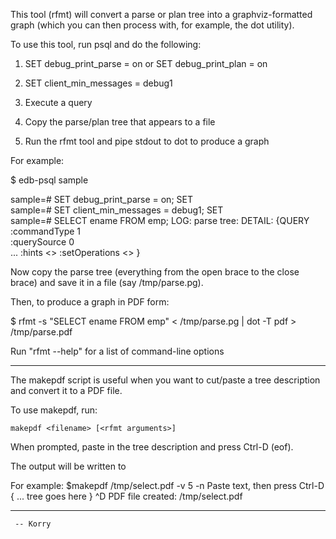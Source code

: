 This tool (rfmt) will convert a parse or plan tree into a graphviz-formatted
graph (which you can then process with, for example, the dot utility).

To use this tool, run psql and do the following:

  1) SET debug_print_parse = on
      or
     SET debug_print_plan = on

  2) SET client_min_messages = debug1

  3) Execute a query 

  4) Copy the parse/plan tree that appears to a file

  5) Run the rfmt tool and pipe stdout to dot to produce a graph

For example:

$ edb-psql sample

sample=# SET debug_print_parse = on;
SET                                 
sample=# SET client_min_messages = debug1;
SET                                                 
sample=# SELECT ename FROM emp;
LOG:  parse tree:
DETAIL:     {QUERY 
   :commandType 1  
   :querySource 0  
   ...
   :hints <>
   :setOperations <>
   }


Now copy the parse tree (everything from the open brace to the close brace)
and save it in a file (say /tmp/parse.pg).

Then, to produce a graph in PDF form:

$ rfmt -s "SELECT ename FROM emp" < /tmp/parse.pg | dot -T pdf > /tmp/parse.pdf

Run "rfmt --help" for a list of command-line options

--------------------------------------------------------------------------------
The makepdf script is useful when you want to cut/paste a tree description 
and convert it to a PDF file.

To use makepdf, run:

	makepdf <filename> [<rfmt arguments>]

When prompted, paste in the tree description and press Ctrl-D (eof).

The output will be written to <filename>

For example:
  $makepdf /tmp/select.pdf -v 5 -n
  Paste text, then press Ctrl-D
  { ... tree goes here }
  ^D
  PDF file created: /tmp/select.pdf

--------------------------------------------------------------------------------

     -- Korry
